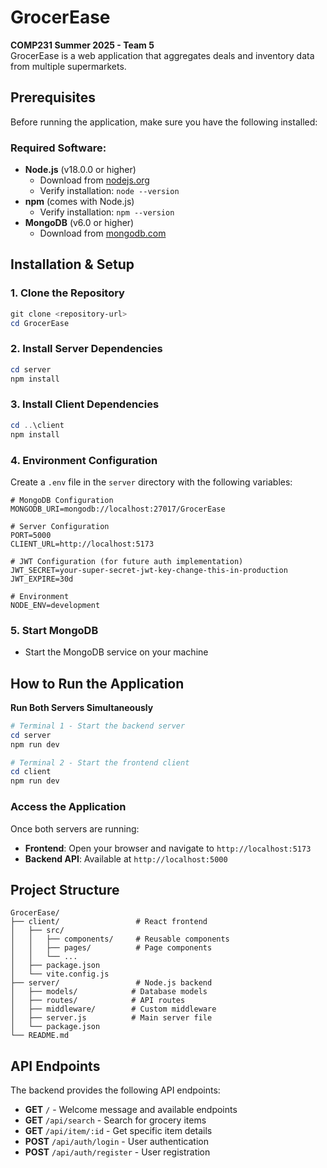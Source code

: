 # GrocerEase
**COMP231 Summer 2025 - Team 5**
<br>GrocerEase is a web application that aggregates deals and inventory data from multiple supermarkets.

## Prerequisites

Before running the application, make sure you have the following installed:

### Required Software:
- **Node.js** (v18.0.0 or higher)
  - Download from [nodejs.org](https://nodejs.org/)
  - Verify installation: `node --version`
- **npm** (comes with Node.js)
  - Verify installation: `npm --version`
- **MongoDB** (v6.0 or higher)
  - Download from [mongodb.com](https://www.mongodb.com/try/download/community)

## Installation & Setup

### 1. Clone the Repository
```powershell
git clone <repository-url>
cd GrocerEase
```

### 2. Install Server Dependencies
```powershell
cd server
npm install
```

### 3. Install Client Dependencies
```powershell
cd ..\client
npm install
```

### 4. Environment Configuration
Create a `.env` file in the `server` directory with the following variables:
```env
# MongoDB Configuration
MONGODB_URI=mongodb://localhost:27017/GrocerEase

# Server Configuration
PORT=5000
CLIENT_URL=http://localhost:5173

# JWT Configuration (for future auth implementation)
JWT_SECRET=your-super-secret-jwt-key-change-this-in-production
JWT_EXPIRE=30d

# Environment
NODE_ENV=development
```

### 5. Start MongoDB
- Start the MongoDB service on your machine

## How to Run the Application

**Run Both Servers Simultaneously**
```powershell
# Terminal 1 - Start the backend server
cd server
npm run dev

# Terminal 2 - Start the frontend client
cd client
npm run dev
```

### Access the Application

Once both servers are running:
- **Frontend**: Open your browser and navigate to `http://localhost:5173`
- **Backend API**: Available at `http://localhost:5000`

## Project Structure

```
GrocerEase/
├── client/                 # React frontend
│   ├── src/
│   │   ├── components/     # Reusable components
│   │   ├── pages/          # Page components
│   │   └── ...
│   ├── package.json
│   └── vite.config.js
├── server/                 # Node.js backend
│   ├── models/            # Database models
│   ├── routes/            # API routes
│   ├── middleware/        # Custom middleware
│   ├── server.js          # Main server file
│   └── package.json
└── README.md
```


## API Endpoints

The backend provides the following API endpoints:

- **GET** `/` - Welcome message and available endpoints
- **GET** `/api/search` - Search for grocery items
- **GET** `/api/item/:id` - Get specific item details
- **POST** `/api/auth/login` - User authentication
- **POST** `/api/auth/register` - User registration



